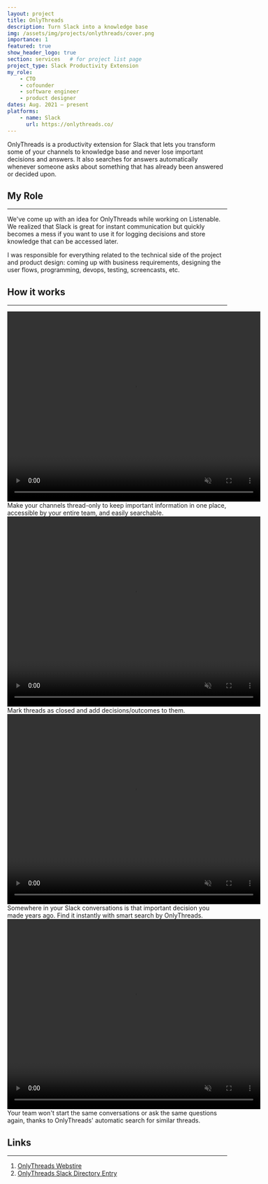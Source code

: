 ```yaml
---
layout: project
title: OnlyThreads
description: Turn Slack into a knowledge base
img: /assets/img/projects/onlythreads/cover.png
importance: 1
featured: true
show_header_logo: true
section: services   # for project list page
project_type: Slack Productivity Extension
my_role: 
    - CTO
    - cofounder
    - software engineer
    - product designer
dates: Aug. 2021 – present
platforms:     
    - name: Slack
      url: https://onlythreads.co/
---
```


OnlyThreads is a productivity extension for Slack that lets you transform some of your channels to knowledge base and never lose important decisions and answers. It also searches for answers automatically whenever someone asks about something that has already been answered or decided upon. 

## My Role
***

We've come up with an idea for OnlyThreads while working on Listenable. We realized that Slack is great for instant
communication but quickly becomes a mess if you want to use it for logging decisions and store knowledge that can
be accessed later.

I was responsible for everything related to the technical side of the project and product design: 
coming up with business requirements, designing the user flows, programming, devops, testing, screencasts, etc.


## How it works
***

<div class="row">
    <div class="col-sm mt-3 mt-md-0 text-center">
        <video width="580" height="435" autoplay muted loop playsinline>
            <source src="{{ '/assets/img/projects/onlythreads/OT scenario 2 webopt.mp4' | relative_url }}" type="video/mp4"/>
        </video>        
    </div> 
</div>
<div class="caption">
    Make your channels thread-only to keep important information in one place, accessible by your entire team, and easily searchable.
</div>

<div class="row">
    <div class="col-sm mt-3 mt-md-0 text-center">
        <video width="580" height="435" autoplay muted loop playsinline>
            <source src="{{ '/assets/img/projects/onlythreads/OT scenario 1 webopt.mp4' | relative_url }}" type="video/mp4"/>
        </video>        
    </div> 
</div>
<div class="caption">
    Mark threads as closed and add decisions/outcomes to them.
</div>

<div class="row">
    <div class="col-sm mt-3 mt-md-0 text-center">
        <video width="580" height="435" autoplay muted loop playsinline>
            <source src="{{ '/assets/img/projects/onlythreads/OT scenario 3 webopt.mp4' | relative_url }}" type="video/mp4"/>
        </video>        
    </div> 
</div>
<div class="caption">
    Somewhere in your Slack conversations is that important decision you made years ago. Find it instantly with smart search by OnlyThreads. 
</div>


<div class="row">
    <div class="col-sm mt-3 mt-md-0 text-center">
        <video width="580" height="435" autoplay muted loop playsinline>
            <source src="{{ '/assets/img/projects/onlythreads/OT scenario 5 webopt.mp4' | relative_url }}" type="video/mp4"/>
        </video>        
    </div> 
</div>
<div class="caption">
    Your team won't start the same conversations or ask the same questions again, thanks to OnlyThreads' automatic search for similar threads. 
</div>





## Links
***

1. [OnlyThreads Webstire](https://onlythreads.co/)
2. [OnlyThreads Slack Directory Entry](https://gohighbrow.slack.com/apps/A022BL4HJLD-onlythreads)

